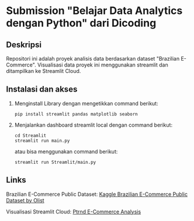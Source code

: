 # Submission "Belajar Data Analytics dengan Python" dari Dicoding

## Deskripsi

Repositori ini adalah proyek analisis data berdasarkan dataset "Brazilian E-Commerce". Visualisasi data proyek ini menggunakan streamlit dan ditampilkan ke Streamlit Cloud.

## Instalasi dan akses

1. Menginstall Library dengan mengetikkan command berikut:

   ```
   pip install streamlit pandas matplotlib seaborn
   ```

2. Menjalankan dashboard streamlit local dengan command berikut:

   ```
   cd Streamlit
   streamlit run main.py
   ```

   atau bisa menggunakan command berikut:

   ```
   streamlit run Streamlit/main.py
   ```

## Links

Brazilian E-Commerce Public Dataset: [Kaggle Brazilian E-Commerce Public Dataset by Olist](https://www.kaggle.com/datasets/olistbr/brazilian-ecommerce)

Visualisasi Streamlit Cloud: [Ptrnd E-Commerce Analysis](https://ptrnd-brazilian-ecommerce-analysis.streamlit.app/)
